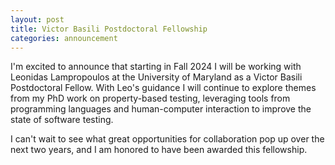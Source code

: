 ```yaml
---
layout: post
title: Victor Basili Postdoctoral Fellowship
categories: announcement
---
```


I'm excited to announce that starting in Fall 2024 I will be working with Leonidas Lampropoulos at
the University of Maryland as a Victor Basili Postdoctoral Fellow.  With Leo's guidance I will
continue to explore themes from my PhD work on property-based testing, leveraging tools from
programming languages and human-computer interaction to improve the state of software testing.

I can't wait to see what great opportunities for collaboration pop up over the next two years, and I
am honored to have been awarded this fellowship.